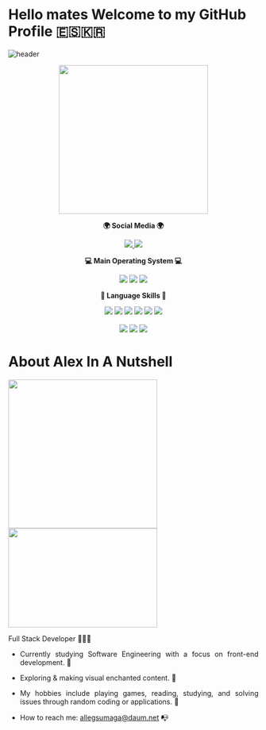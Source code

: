 # Hello mates Welcome to my GitHub Profile 🇪🇸🇰🇷
![header](https://capsule-render.vercel.app/api?type=waving&height=150&color=black&text=Alejandro%20Magana%20&fontColor=FFFFFF&fontSize=30&animation=fadeIn&section=header&reversal=false&textBg=false&desc=알렉스&descSize=16&descAlign=90&descAlignY=30&fontAlign=30&fontAlignY=40)
<div id="header" align="center">
  <img src="https://media.giphy.com/media/XeA1Ahjfh5sUs4KzhM/giphy.gif?cid=ecf05e47jdidrxn4b0jcdjk4jocubvfks4l7yki6trs4yq3i&ep=v1_stickers_search&rid=giphy.gif&ct=s" width="300"/>
</div>

<p align="center">
<Strong>🌍 Social Media 🌍 </Strong><br>
</p>

<p align="center" display="inline-block">
<a href="https://www.linkedin.com">
<img src="https://img.shields.io/badge/linkedin-blue?logo=linkedin&logoColor=white&style=for-the-badge"/>
<a>
<a href="https://open.spotify.com">
<img src="https://img.shields.io/badge/Spotify-green?logo=Spotify&logoColor=white&style=for-the-badge"/>
<a>
</p>


<p align="center">
<Strong>💻 Main Operating System 💻</Strong><br>
</p>

<p align="center" display="inline-block">
<img src="https://img.shields.io/badge/mac%20os-000000?style=for-the-badge&logo=apple&logoColor=white"/>
<img src="https://img.shields.io/badge/Arch_Linux-1793D1?style=for-the-badge&logo=arch-linux&logoColor=white"/>
<img src="https://img.shields.io/badge/Windows-131c31?style=for-the-badge&logo=windows&logoColor=white"/>
</p>

<p align="center">
<Strong>🚀 Language Skills 🚀</Strong><br>
</p>

<p align="center" display="inline-block">
<img src="https://img.shields.io/badge/HTML5-E34F26?style=for-the-badge&logo=html5&logoColor=white" />
<img src="https://img.shields.io/badge/CSS3-1572B6?style=for-the-badge&logo=css3&logoColor=white" />
<img src="https://img.shields.io/badge/JavaScript-F7DF1E?style=for-the-badge&logo=javascript&logoColor=black" />
<img src="https://img.shields.io/badge/React-20232A?style=for-the-badge&logo=react&logoColor=61DAFB" />
<img src="https://img.shields.io/badge/Swift-FA7343?style=for-the-badge&logo=swift&logoColor=white" />
<img src="https://img.shields.io/badge/Java-ED8B00?style=for-the-badge&logo=openjdk&logoColor=white" />
<br><br>
<img src="https://img.shields.io/badge/MySQL-005C84?style=for-the-badge&logo=mysql&logoColor=white" />
<img src="https://img.shields.io/badge/github-%23121011.svg?style=for-the-badge&logo=github&logoColor=white" />
<img src="https://img.shields.io/badge/Git-F05032?style=for-the-badge&logo=Git&logoColor=white" />
</p>

<h1>About Alex In A Nutshell</h1>

<div align="justify">
<img src="https://media.giphy.com/media/f9SpXPGrTmMUV6hCFA/giphy.gif" width="300" height="300" />
<img src="https://media.giphy.com/media/E4Mxjhqe3e45dFXDl7/giphy.gif" width="300" height="200" />
<p align="justify">

Full Stack Developer 👨🏻‍💻

- Currently studying Software Engineering with a focus on front-end development. 🏹

- Exploring & making visual enchanted content. 🌱

- My hobbies include playing games, reading, studying, and solving issues through random coding or applications. 🎲

- How to reach me: allegsumaga@daum.net 📭 
</p>

</div>
</div>
